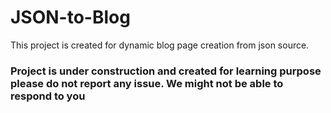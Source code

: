 # JSON-to-Blog


This project is created for dynamic blog page creation from json source.

### Project is under construction and created for learning purpose please do not report any issue. We might not be able to respond to you
